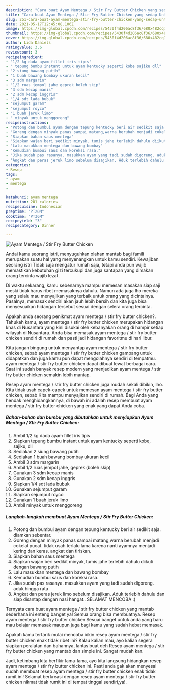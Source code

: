 ```yaml
---
description: "Cara buat Ayam Mentega / Stir Fry Butter Chicken yang sedap Untuk Jualan"
title: "Cara buat Ayam Mentega / Stir Fry Butter Chicken yang sedap Untuk Jualan"
slug: 251-cara-buat-ayam-mentega-stir-fry-butter-chicken-yang-sedap-untuk-jualan
date: 2021-05-17T12:45:08.106Z
image: https://img-global.cpcdn.com/recipes/5430f4d206ac8f36/680x482cq70/ayam-mentega-stir-fry-butter-chicken-foto-resep-utama.jpg
thumbnail: https://img-global.cpcdn.com/recipes/5430f4d206ac8f36/680x482cq70/ayam-mentega-stir-fry-butter-chicken-foto-resep-utama.jpg
cover: https://img-global.cpcdn.com/recipes/5430f4d206ac8f36/680x482cq70/ayam-mentega-stir-fry-butter-chicken-foto-resep-utama.jpg
author: Lida Daniels
ratingvalue: 3.6
reviewcount: 3
recipeingredient:
- "1/2 kg dada ayam fillet iris tipis"
- " tepung bumbu instant untuk ayam kentucky seperti kobe sajiku dll"
- "2 siung bawang putih"
- "1 buah bawang bombay ukuran kecil"
- "3 sdm margarin"
- "1/2 ruas jempol jahe geprek boleh skip"
- "3 sdm kecap manis"
- "2 sdm kecap inggris"
- "1/4 sdt lada bubuk"
- "sejumput garam"
- "sejumput royco"
- "1 buah jeruk limo"
- " minyak untuk menggoreng"
recipeinstructions:
- "Potong dan bumbui ayam dengan tepung kentucky beri air sedikit saja. diamkan sebentar."
- "Goreng dengan minyak panas sampai matang,warna berubah menjadi cokelat pucat. tidak usah terlalu lama karena nanti ayamnya menjadi kering dan keras. angkat dan tiriskan."
- "Siapkan bahan saus mentega"
- "Siapkan wajan beri sedikit minyak, tumis jahe terlebih dahulu diikuti dengan bawang putih"
- "Lalu masukkan mentega dan bawang bombay"
- "Kemudian bumbui saus dan koreksi rasa."
- "Jika sudah pas rasanya. masukkan ayam yang tadi sudah digoreng. aduk hingga rata"
- "Angkat dan peras jeruk limo sebelum disajikan. Aduk terlebih dahulu dan siap disantap dengan nasi hangat.. SELAMAT MENCOBA :)"
categories:
- Resep
tags:
- ayam
- mentega
- 

katakunci: ayam mentega  
nutrition: 201 calories
recipecuisine: Indonesian
preptime: "PT20M"
cooktime: "PT36M"
recipeyield: "3"
recipecategory: Dinner

---
```



![Ayam Mentega / Stir Fry Butter Chicken](https://img-global.cpcdn.com/recipes/5430f4d206ac8f36/680x482cq70/ayam-mentega-stir-fry-butter-chicken-foto-resep-utama.jpg)

Andai kamu seorang istri, menyuguhkan olahan mantab bagi famili merupakan suatu hal yang menyenangkan untuk kamu sendiri. Kewajiban seorang istri Tidak saja mengatur rumah saja, tetapi anda pun wajib memastikan kebutuhan gizi tercukupi dan juga santapan yang dimakan orang tercinta wajib lezat.

Di waktu  sekarang, kamu sebenarnya mampu memesan masakan siap saji meski tidak harus ribet memasaknya dahulu. Namun ada juga lho mereka yang selalu mau menyajikan yang terbaik untuk orang yang dicintainya. Pasalnya, memasak sendiri akan jauh lebih bersih dan kita juga bisa menyesuaikan hidangan tersebut sesuai dengan selera orang tercinta. 



Apakah anda seorang penikmat ayam mentega / stir fry butter chicken?. Tahukah kamu, ayam mentega / stir fry butter chicken merupakan hidangan khas di Nusantara yang kini disukai oleh kebanyakan orang di hampir setiap wilayah di Nusantara. Anda bisa memasak ayam mentega / stir fry butter chicken sendiri di rumah dan pasti jadi hidangan favoritmu di hari libur.

Kita jangan bingung untuk menyantap ayam mentega / stir fry butter chicken, sebab ayam mentega / stir fry butter chicken gampang untuk didapatkan dan juga kamu pun dapat mengolahnya sendiri di tempatmu. ayam mentega / stir fry butter chicken dapat dibuat lewat berbagai cara. Saat ini sudah banyak resep modern yang menjadikan ayam mentega / stir fry butter chicken semakin lebih mantap.

Resep ayam mentega / stir fry butter chicken juga mudah sekali dibikin, lho. Kita tidak usah capek-capek untuk memesan ayam mentega / stir fry butter chicken, sebab Kita mampu menyajikan sendiri di rumah. Bagi Anda yang hendak menghidangkannya, di bawah ini adalah resep membuat ayam mentega / stir fry butter chicken yang enak yang dapat Anda coba.

<!--inarticleads1-->

##### Bahan-bahan dan bumbu yang dibutuhkan untuk menyiapkan Ayam Mentega / Stir Fry Butter Chicken:

1. Ambil 1/2 kg dada ayam fillet iris tipis
1. Siapkan  tepung bumbu instant untuk ayam kentucky seperti kobe, sajiku, dll
1. Sediakan 2 siung bawang putih
1. Sediakan 1 buah bawang bombay ukuran kecil
1. Ambil 3 sdm margarin
1. Ambil 1/2 ruas jempol jahe, geprek (boleh skip)
1. Gunakan 3 sdm kecap manis
1. Gunakan 2 sdm kecap inggris
1. Siapkan 1/4 sdt lada bubuk
1. Gunakan sejumput garam
1. Siapkan sejumput royco
1. Gunakan 1 buah jeruk limo
1. Ambil  minyak untuk menggoreng




<!--inarticleads2-->

##### Langkah-langkah membuat Ayam Mentega / Stir Fry Butter Chicken:

1. Potong dan bumbui ayam dengan tepung kentucky beri air sedikit saja. diamkan sebentar.
1. Goreng dengan minyak panas sampai matang,warna berubah menjadi cokelat pucat. tidak usah terlalu lama karena nanti ayamnya menjadi kering dan keras. angkat dan tiriskan.
1. Siapkan bahan saus mentega
1. Siapkan wajan beri sedikit minyak, tumis jahe terlebih dahulu diikuti dengan bawang putih
1. Lalu masukkan mentega dan bawang bombay
1. Kemudian bumbui saus dan koreksi rasa.
1. Jika sudah pas rasanya. masukkan ayam yang tadi sudah digoreng. aduk hingga rata
1. Angkat dan peras jeruk limo sebelum disajikan. Aduk terlebih dahulu dan siap disantap dengan nasi hangat.. SELAMAT MENCOBA :)




Ternyata cara buat ayam mentega / stir fry butter chicken yang mantab sederhana ini enteng banget ya! Semua orang bisa membuatnya. Resep ayam mentega / stir fry butter chicken Sesuai banget untuk anda yang baru mau belajar memasak maupun juga bagi kamu yang sudah hebat memasak.

Apakah kamu tertarik mulai mencoba bikin resep ayam mentega / stir fry butter chicken enak tidak ribet ini? Kalau kalian mau, ayo kalian segera siapkan peralatan dan bahannya, lantas buat deh Resep ayam mentega / stir fry butter chicken yang mantab dan simple ini. Sangat mudah kan. 

Jadi, ketimbang kita berfikir lama-lama, ayo kita langsung hidangkan resep ayam mentega / stir fry butter chicken ini. Pasti anda gak akan menyesal sudah membuat resep ayam mentega / stir fry butter chicken enak tidak rumit ini! Selamat berkreasi dengan resep ayam mentega / stir fry butter chicken nikmat tidak rumit ini di tempat tinggal sendiri,ya!.

